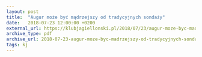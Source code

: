 ```yaml
---
layout: post
title:  "Augur może być mądrzejszy od tradycyjnych sondaży"
date:   2018-07-23 12:00:00 +0200
external_url: https://klubjagiellonski.pl/2018/07/23/augur-moze-byc-madrzejszy-od-tradycyjnych-sondazy/
archive_type: pdf
archive_url: 2018-07-23-augur-moze-byc-madrzejszy-od-tradycyjnych-sondazy.pdf
tags: kj
---
```

